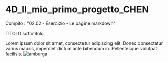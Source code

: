 # 4D_Il_mio_primo_progetto_CHEN
Compito : "02.02 - Esercizio - Le pagine markdown"

TITOLO 
sottotitolo

Lorem ipsum dolor sit amet, consectetur adipiscing elit. Donec consectetur varius mauris, imperdiet dictum ante bibendum in. Pellentesque volutpat facilisis.
![amburga](https://user-images.githubusercontent.com/92913063/138868747-92fe12a5-0733-46f2-ac32-f71e601afa96.png)
